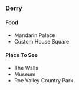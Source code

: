 
### Derry

#### Food
 - Mandarin Palace
 - Custom House Square

#### Place To See
 - The Walls
 - Museum
 - Roe Valley Country Park
